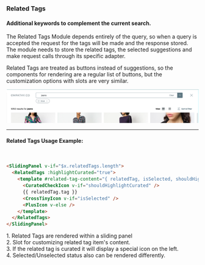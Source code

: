 <div grid="~ cols-6 gap-4">

  <div class="col-start-1 col-span-1">
  <ModulesIndex :currentItem="7" :nextPage="31"/>
  </div>

  <div class="col-start-2 col-span-5">

### **Related Tags**

#### Additional keywords to complement the current search.

The Related Tags Module depends entirely of the query, so when a query is accepted the request for the tags will be made and the response stored. The module needs to store the related tags, the selected suggestions and make request calls through its specific adapter.

Related Tags are treated as buttons instead of suggestions, so the components for rendering are a regular list of buttons, but the customization options with slots are very similar.

![related-tags.png](../../../../images/related-tags.png)

</div>
</div>

---

<div grid="~ cols-6 gap-4">

  <div class="col-start-1 col-span-1">
  <ModulesIndex :currentItem="7" :nextPage="32"/>
  </div>

  <div class="col-start-2 col-span-5">

<h4 class="mt-0">Related Tags Usage Example:</h4>

<br />

```html {all|1,10|3-8|2,4|6-7|all}
<SlidingPanel v-if="$x.relatedTags.length">
  <RelatedTags :highlightCurated="true">
    <template #related-tag-content="{ relatedTag, isSelected, shouldHighlightCurated }">
      <CuratedCheckIcon v-if="shouldHighlightCurated" />
      {{ relatedTag.tag }}
      <CrossTinyIcon v-if="isSelected" />
      <PlusIcon v-else />
    </template>
  </RelatedTags>
</SlidingPanel>
```
<v-click at="0"><div class="description ml-2 mb-0">1. Related Tags are rendered within a sliding panel</div></v-click>
<v-click at="1"><div class="description ml-2 mb-0 mt-0">2. Slot for customizing related tag item's content.</div></v-click>
<v-click at="2"><div class="description ml-2 mb-0 mt-0">3. If the related tag is curated it will display a special icon on the left.</div></v-click>
<v-click at="3"><div class="description ml-2 mb-0 mt-0">4. Selected/Unselected status also can be rendered differently.</div></v-click>

</div>
</div>
